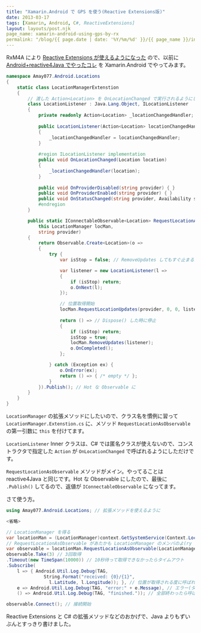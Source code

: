 ```yaml
---
title: "Xamarin.Android で GPS を使う(Reactive Extensions版)"
date: 2013-03-17
tags: [Xamarin, Android, C#, ReactiveExtensions]
layout: layouts/post.njk
page_name: xamarin-android-using-gps-by-rx
permalink: "/blog/{{ page.date | date: '%Y/%m/%d' }}/{{ page_name }}/index.html"
---
```

RxM4A により [Reactive Extensions が使えるようになった](http://amay077.github.com/blog/2013/03/01/how-to-use-rx-in-xamarin/) ので、以前に [Android+reactive4Java でやったコレ](http://amay077.github.com/blog/2012/10/03/locate-using-reactive4java/) を Xamarin.Android でやってみます。
<!--more-->
```csharp LocationManager.Extenstion.cs
namespace Amay077.Android.Locations
{
    static class LocationManagerExtenstion
    {
        // 渡した Action<Location> を OnLocationChanged で実行されるようにしただけ
        class LocationListener : Java.Lang.Object, ILocationListener
        {
            private readonly Action<Location> _locationChangedHandler;
            
            public LocationListener(Action<Location> locationChangedHandler)
            {
                _locationChangedHandler = locationChangedHandler;
            }
            
            #region ILocationListener implementation
            public void OnLocationChanged(Location location)
            {
                _locationChangedHandler(location);
            }
            
            public void OnProviderDisabled(string provider) { }
            public void OnProviderEnabled(string provider) { }
            public void OnStatusChanged(string provider, Availability status, Bundle extras) { }
            #endregion
        }

        public static IConnectableObservable<Location> RequestLocationAsObservable(
            this LocationManager locMan,
            string provider)
        {
            return Observable.Create<Location>(o => 
            {
                try {
                    var isStop = false; // RemoveUpdates してもすぐ止まるか分からんので一応フラグ持っとく

                    var listener = new LocationListener(l => 
                    {
                        if (isStop) return;
                        o.OnNext(l);
                    });

                    // 位置取得開始
                    locMan.RequestLocationUpdates(provider, 0, 0, listener);
                    
                    return () => // Dispose() した時に停止
                    {
                        if (isStop) return;
                        isStop = true;
                        locMan.RemoveUpdates(listener);
                        o.OnCompleted();
                    };

                } catch (Exception ex) {
                    o.OnError(ex);
                    return () => { /* empty */ };
                }
            }).Publish(); // Hot な Observable に
        }
    }
}
```

``LocationManager`` の拡張メソッドにしたいので、クラス名を慣例に習って ``LocationManager.Extenstion.cs`` に、メソッド ``RequestLocationAsObservable`` の第一引数に ``this`` を付けてます。

``LocationListener`` Inner クラスは、C# では匿名クラスが使えないので、コンストラクタで指定した ``Action`` が ``OnLocationChanged`` で呼ばれるようにしただけです。

``RequestLocationAsObservable`` メソッドがメイン。やってることは reactive4Java と同じです。Hot な Observable にしたので、最後に ``.Publish()`` してるので、返値が ``IConnectableObservable`` になってます。

さて使う方。

```csharp Howtouse.cs
using Amay077.Android.Locations; // 拡張メソッドを使えるように

<省略>

// LocationManager を得る
var locationMan = (LocationManager)context.GetSystemService(Context.LocationService);
// RequestLocationAsObservable があたかも LocationManager のメンバのよ(ry
var observable = locationMan.RequestLocationAsObservable(LocationManager.GpsProvider);
observable.Take(3) // 3回取得
.Timeout(new TimeSpan(10000)) // 10秒待って取得できなかったらタイムアウト
.Subscribe(
    l => { Android.Util.Log.Debug(TAG, 
              String.Format("received: {0}/{1}", 
                l.Latitude, l.Longitude)); }, // 位置が取得される度に呼ばれる
    e => Android.Util.Log.Debug(TAG, "error:" + e.Message), // エラー(タイムアウト含む)の時呼ばれる
    () => Android.Util.Log.Debug(TAG, "finished.")); // 全部終わったら呼ばれる

observable.Connect(); // 接続開始
```

Reactive Extensions と C# の拡張メソッドなどのおかげで、Java よりもずいぶんとすっきり書けました。
